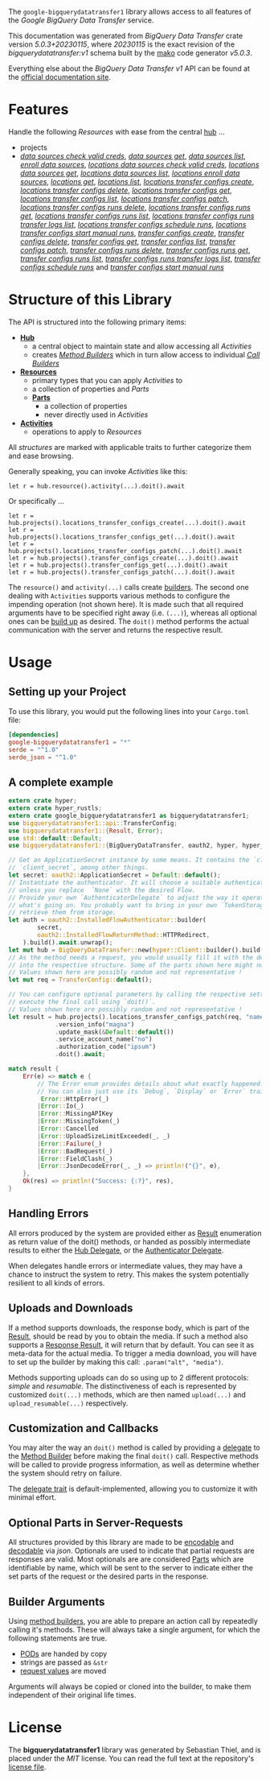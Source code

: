 <!---
DO NOT EDIT !
This file was generated automatically from 'src/generator/templates/api/README.md.mako'
DO NOT EDIT !
-->
The `google-bigquerydatatransfer1` library allows access to all features of the *Google BigQuery Data Transfer* service.

This documentation was generated from *BigQuery Data Transfer* crate version *5.0.3+20230115*, where *20230115* is the exact revision of the *bigquerydatatransfer:v1* schema built by the [mako](http://www.makotemplates.org/) code generator *v5.0.3*.

Everything else about the *BigQuery Data Transfer* *v1* API can be found at the
[official documentation site](https://cloud.google.com/bigquery-transfer/).
# Features

Handle the following *Resources* with ease from the central [hub](https://docs.rs/google-bigquerydatatransfer1/5.0.3+20230115/google_bigquerydatatransfer1/BigQueryDataTransfer) ...

* projects
 * [*data sources check valid creds*](https://docs.rs/google-bigquerydatatransfer1/5.0.3+20230115/google_bigquerydatatransfer1/api::ProjectDataSourceCheckValidCredCall), [*data sources get*](https://docs.rs/google-bigquerydatatransfer1/5.0.3+20230115/google_bigquerydatatransfer1/api::ProjectDataSourceGetCall), [*data sources list*](https://docs.rs/google-bigquerydatatransfer1/5.0.3+20230115/google_bigquerydatatransfer1/api::ProjectDataSourceListCall), [*enroll data sources*](https://docs.rs/google-bigquerydatatransfer1/5.0.3+20230115/google_bigquerydatatransfer1/api::ProjectEnrollDataSourceCall), [*locations data sources check valid creds*](https://docs.rs/google-bigquerydatatransfer1/5.0.3+20230115/google_bigquerydatatransfer1/api::ProjectLocationDataSourceCheckValidCredCall), [*locations data sources get*](https://docs.rs/google-bigquerydatatransfer1/5.0.3+20230115/google_bigquerydatatransfer1/api::ProjectLocationDataSourceGetCall), [*locations data sources list*](https://docs.rs/google-bigquerydatatransfer1/5.0.3+20230115/google_bigquerydatatransfer1/api::ProjectLocationDataSourceListCall), [*locations enroll data sources*](https://docs.rs/google-bigquerydatatransfer1/5.0.3+20230115/google_bigquerydatatransfer1/api::ProjectLocationEnrollDataSourceCall), [*locations get*](https://docs.rs/google-bigquerydatatransfer1/5.0.3+20230115/google_bigquerydatatransfer1/api::ProjectLocationGetCall), [*locations list*](https://docs.rs/google-bigquerydatatransfer1/5.0.3+20230115/google_bigquerydatatransfer1/api::ProjectLocationListCall), [*locations transfer configs create*](https://docs.rs/google-bigquerydatatransfer1/5.0.3+20230115/google_bigquerydatatransfer1/api::ProjectLocationTransferConfigCreateCall), [*locations transfer configs delete*](https://docs.rs/google-bigquerydatatransfer1/5.0.3+20230115/google_bigquerydatatransfer1/api::ProjectLocationTransferConfigDeleteCall), [*locations transfer configs get*](https://docs.rs/google-bigquerydatatransfer1/5.0.3+20230115/google_bigquerydatatransfer1/api::ProjectLocationTransferConfigGetCall), [*locations transfer configs list*](https://docs.rs/google-bigquerydatatransfer1/5.0.3+20230115/google_bigquerydatatransfer1/api::ProjectLocationTransferConfigListCall), [*locations transfer configs patch*](https://docs.rs/google-bigquerydatatransfer1/5.0.3+20230115/google_bigquerydatatransfer1/api::ProjectLocationTransferConfigPatchCall), [*locations transfer configs runs delete*](https://docs.rs/google-bigquerydatatransfer1/5.0.3+20230115/google_bigquerydatatransfer1/api::ProjectLocationTransferConfigRunDeleteCall), [*locations transfer configs runs get*](https://docs.rs/google-bigquerydatatransfer1/5.0.3+20230115/google_bigquerydatatransfer1/api::ProjectLocationTransferConfigRunGetCall), [*locations transfer configs runs list*](https://docs.rs/google-bigquerydatatransfer1/5.0.3+20230115/google_bigquerydatatransfer1/api::ProjectLocationTransferConfigRunListCall), [*locations transfer configs runs transfer logs list*](https://docs.rs/google-bigquerydatatransfer1/5.0.3+20230115/google_bigquerydatatransfer1/api::ProjectLocationTransferConfigRunTransferLogListCall), [*locations transfer configs schedule runs*](https://docs.rs/google-bigquerydatatransfer1/5.0.3+20230115/google_bigquerydatatransfer1/api::ProjectLocationTransferConfigScheduleRunCall), [*locations transfer configs start manual runs*](https://docs.rs/google-bigquerydatatransfer1/5.0.3+20230115/google_bigquerydatatransfer1/api::ProjectLocationTransferConfigStartManualRunCall), [*transfer configs create*](https://docs.rs/google-bigquerydatatransfer1/5.0.3+20230115/google_bigquerydatatransfer1/api::ProjectTransferConfigCreateCall), [*transfer configs delete*](https://docs.rs/google-bigquerydatatransfer1/5.0.3+20230115/google_bigquerydatatransfer1/api::ProjectTransferConfigDeleteCall), [*transfer configs get*](https://docs.rs/google-bigquerydatatransfer1/5.0.3+20230115/google_bigquerydatatransfer1/api::ProjectTransferConfigGetCall), [*transfer configs list*](https://docs.rs/google-bigquerydatatransfer1/5.0.3+20230115/google_bigquerydatatransfer1/api::ProjectTransferConfigListCall), [*transfer configs patch*](https://docs.rs/google-bigquerydatatransfer1/5.0.3+20230115/google_bigquerydatatransfer1/api::ProjectTransferConfigPatchCall), [*transfer configs runs delete*](https://docs.rs/google-bigquerydatatransfer1/5.0.3+20230115/google_bigquerydatatransfer1/api::ProjectTransferConfigRunDeleteCall), [*transfer configs runs get*](https://docs.rs/google-bigquerydatatransfer1/5.0.3+20230115/google_bigquerydatatransfer1/api::ProjectTransferConfigRunGetCall), [*transfer configs runs list*](https://docs.rs/google-bigquerydatatransfer1/5.0.3+20230115/google_bigquerydatatransfer1/api::ProjectTransferConfigRunListCall), [*transfer configs runs transfer logs list*](https://docs.rs/google-bigquerydatatransfer1/5.0.3+20230115/google_bigquerydatatransfer1/api::ProjectTransferConfigRunTransferLogListCall), [*transfer configs schedule runs*](https://docs.rs/google-bigquerydatatransfer1/5.0.3+20230115/google_bigquerydatatransfer1/api::ProjectTransferConfigScheduleRunCall) and [*transfer configs start manual runs*](https://docs.rs/google-bigquerydatatransfer1/5.0.3+20230115/google_bigquerydatatransfer1/api::ProjectTransferConfigStartManualRunCall)




# Structure of this Library

The API is structured into the following primary items:

* **[Hub](https://docs.rs/google-bigquerydatatransfer1/5.0.3+20230115/google_bigquerydatatransfer1/BigQueryDataTransfer)**
    * a central object to maintain state and allow accessing all *Activities*
    * creates [*Method Builders*](https://docs.rs/google-bigquerydatatransfer1/5.0.3+20230115/google_bigquerydatatransfer1/client::MethodsBuilder) which in turn
      allow access to individual [*Call Builders*](https://docs.rs/google-bigquerydatatransfer1/5.0.3+20230115/google_bigquerydatatransfer1/client::CallBuilder)
* **[Resources](https://docs.rs/google-bigquerydatatransfer1/5.0.3+20230115/google_bigquerydatatransfer1/client::Resource)**
    * primary types that you can apply *Activities* to
    * a collection of properties and *Parts*
    * **[Parts](https://docs.rs/google-bigquerydatatransfer1/5.0.3+20230115/google_bigquerydatatransfer1/client::Part)**
        * a collection of properties
        * never directly used in *Activities*
* **[Activities](https://docs.rs/google-bigquerydatatransfer1/5.0.3+20230115/google_bigquerydatatransfer1/client::CallBuilder)**
    * operations to apply to *Resources*

All *structures* are marked with applicable traits to further categorize them and ease browsing.

Generally speaking, you can invoke *Activities* like this:

```Rust,ignore
let r = hub.resource().activity(...).doit().await
```

Or specifically ...

```ignore
let r = hub.projects().locations_transfer_configs_create(...).doit().await
let r = hub.projects().locations_transfer_configs_get(...).doit().await
let r = hub.projects().locations_transfer_configs_patch(...).doit().await
let r = hub.projects().transfer_configs_create(...).doit().await
let r = hub.projects().transfer_configs_get(...).doit().await
let r = hub.projects().transfer_configs_patch(...).doit().await
```

The `resource()` and `activity(...)` calls create [builders][builder-pattern]. The second one dealing with `Activities`
supports various methods to configure the impending operation (not shown here). It is made such that all required arguments have to be
specified right away (i.e. `(...)`), whereas all optional ones can be [build up][builder-pattern] as desired.
The `doit()` method performs the actual communication with the server and returns the respective result.

# Usage

## Setting up your Project

To use this library, you would put the following lines into your `Cargo.toml` file:

```toml
[dependencies]
google-bigquerydatatransfer1 = "*"
serde = "^1.0"
serde_json = "^1.0"
```

## A complete example

```Rust
extern crate hyper;
extern crate hyper_rustls;
extern crate google_bigquerydatatransfer1 as bigquerydatatransfer1;
use bigquerydatatransfer1::api::TransferConfig;
use bigquerydatatransfer1::{Result, Error};
use std::default::Default;
use bigquerydatatransfer1::{BigQueryDataTransfer, oauth2, hyper, hyper_rustls, chrono, FieldMask};

// Get an ApplicationSecret instance by some means. It contains the `client_id` and
// `client_secret`, among other things.
let secret: oauth2::ApplicationSecret = Default::default();
// Instantiate the authenticator. It will choose a suitable authentication flow for you,
// unless you replace  `None` with the desired Flow.
// Provide your own `AuthenticatorDelegate` to adjust the way it operates and get feedback about
// what's going on. You probably want to bring in your own `TokenStorage` to persist tokens and
// retrieve them from storage.
let auth = oauth2::InstalledFlowAuthenticator::builder(
        secret,
        oauth2::InstalledFlowReturnMethod::HTTPRedirect,
    ).build().await.unwrap();
let mut hub = BigQueryDataTransfer::new(hyper::Client::builder().build(hyper_rustls::HttpsConnectorBuilder::new().with_native_roots().https_or_http().enable_http1().build()), auth);
// As the method needs a request, you would usually fill it with the desired information
// into the respective structure. Some of the parts shown here might not be applicable !
// Values shown here are possibly random and not representative !
let mut req = TransferConfig::default();

// You can configure optional parameters by calling the respective setters at will, and
// execute the final call using `doit()`.
// Values shown here are possibly random and not representative !
let result = hub.projects().locations_transfer_configs_patch(req, "name")
             .version_info("magna")
             .update_mask(&Default::default())
             .service_account_name("no")
             .authorization_code("ipsum")
             .doit().await;

match result {
    Err(e) => match e {
        // The Error enum provides details about what exactly happened.
        // You can also just use its `Debug`, `Display` or `Error` traits
         Error::HttpError(_)
        |Error::Io(_)
        |Error::MissingAPIKey
        |Error::MissingToken(_)
        |Error::Cancelled
        |Error::UploadSizeLimitExceeded(_, _)
        |Error::Failure(_)
        |Error::BadRequest(_)
        |Error::FieldClash(_)
        |Error::JsonDecodeError(_, _) => println!("{}", e),
    },
    Ok(res) => println!("Success: {:?}", res),
}

```
## Handling Errors

All errors produced by the system are provided either as [Result](https://docs.rs/google-bigquerydatatransfer1/5.0.3+20230115/google_bigquerydatatransfer1/client::Result) enumeration as return value of
the doit() methods, or handed as possibly intermediate results to either the
[Hub Delegate](https://docs.rs/google-bigquerydatatransfer1/5.0.3+20230115/google_bigquerydatatransfer1/client::Delegate), or the [Authenticator Delegate](https://docs.rs/yup-oauth2/*/yup_oauth2/trait.AuthenticatorDelegate.html).

When delegates handle errors or intermediate values, they may have a chance to instruct the system to retry. This
makes the system potentially resilient to all kinds of errors.

## Uploads and Downloads
If a method supports downloads, the response body, which is part of the [Result](https://docs.rs/google-bigquerydatatransfer1/5.0.3+20230115/google_bigquerydatatransfer1/client::Result), should be
read by you to obtain the media.
If such a method also supports a [Response Result](https://docs.rs/google-bigquerydatatransfer1/5.0.3+20230115/google_bigquerydatatransfer1/client::ResponseResult), it will return that by default.
You can see it as meta-data for the actual media. To trigger a media download, you will have to set up the builder by making
this call: `.param("alt", "media")`.

Methods supporting uploads can do so using up to 2 different protocols:
*simple* and *resumable*. The distinctiveness of each is represented by customized
`doit(...)` methods, which are then named `upload(...)` and `upload_resumable(...)` respectively.

## Customization and Callbacks

You may alter the way an `doit()` method is called by providing a [delegate](https://docs.rs/google-bigquerydatatransfer1/5.0.3+20230115/google_bigquerydatatransfer1/client::Delegate) to the
[Method Builder](https://docs.rs/google-bigquerydatatransfer1/5.0.3+20230115/google_bigquerydatatransfer1/client::CallBuilder) before making the final `doit()` call.
Respective methods will be called to provide progress information, as well as determine whether the system should
retry on failure.

The [delegate trait](https://docs.rs/google-bigquerydatatransfer1/5.0.3+20230115/google_bigquerydatatransfer1/client::Delegate) is default-implemented, allowing you to customize it with minimal effort.

## Optional Parts in Server-Requests

All structures provided by this library are made to be [encodable](https://docs.rs/google-bigquerydatatransfer1/5.0.3+20230115/google_bigquerydatatransfer1/client::RequestValue) and
[decodable](https://docs.rs/google-bigquerydatatransfer1/5.0.3+20230115/google_bigquerydatatransfer1/client::ResponseResult) via *json*. Optionals are used to indicate that partial requests are responses
are valid.
Most optionals are are considered [Parts](https://docs.rs/google-bigquerydatatransfer1/5.0.3+20230115/google_bigquerydatatransfer1/client::Part) which are identifiable by name, which will be sent to
the server to indicate either the set parts of the request or the desired parts in the response.

## Builder Arguments

Using [method builders](https://docs.rs/google-bigquerydatatransfer1/5.0.3+20230115/google_bigquerydatatransfer1/client::CallBuilder), you are able to prepare an action call by repeatedly calling it's methods.
These will always take a single argument, for which the following statements are true.

* [PODs][wiki-pod] are handed by copy
* strings are passed as `&str`
* [request values](https://docs.rs/google-bigquerydatatransfer1/5.0.3+20230115/google_bigquerydatatransfer1/client::RequestValue) are moved

Arguments will always be copied or cloned into the builder, to make them independent of their original life times.

[wiki-pod]: http://en.wikipedia.org/wiki/Plain_old_data_structure
[builder-pattern]: http://en.wikipedia.org/wiki/Builder_pattern
[google-go-api]: https://github.com/google/google-api-go-client

# License
The **bigquerydatatransfer1** library was generated by Sebastian Thiel, and is placed
under the *MIT* license.
You can read the full text at the repository's [license file][repo-license].

[repo-license]: https://github.com/Byron/google-apis-rsblob/main/LICENSE.md

